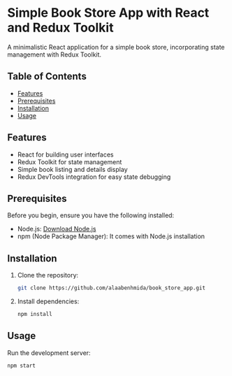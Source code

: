 # Simple Book Store App with React and Redux Toolkit

A minimalistic React application for a simple book store, incorporating state management with Redux Toolkit.

## Table of Contents

- [Features](#features)
- [Prerequisites](#prerequisites)
- [Installation](#installation)
- [Usage](#usage)

## Features

- React for building user interfaces
- Redux Toolkit for state management
- Simple book listing and details display
- Redux DevTools integration for easy state debugging

## Prerequisites

Before you begin, ensure you have the following installed:

- Node.js: [Download Node.js](https://nodejs.org/)
- npm (Node Package Manager): It comes with Node.js installation

## Installation

1. Clone the repository:

   ```bash
   git clone https://github.com/alaabenhmida/book_store_app.git

2. Install dependencies:
   ```bash
   npm install

## Usage

Run the development server:
```bash
npm start

